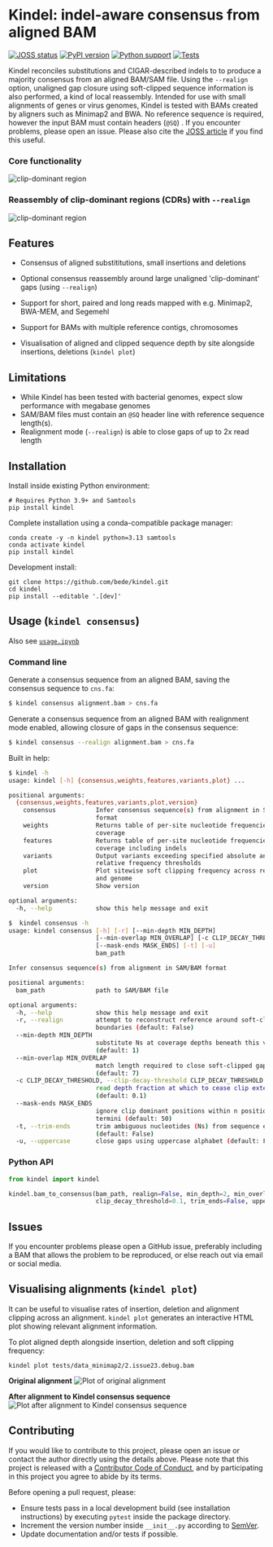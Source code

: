 # Kindel: indel-aware consensus from aligned BAM

[![JOSS status](http://joss.theoj.org/papers/117efd1fc35bb2011311f73d3fa0b545/status.svg)](http://joss.theoj.org/papers/117efd1fc35bb2011311f73d3fa0b545) [![PyPI version](https://img.shields.io/pypi/v/kindel)](https://pypi.org/project/kindel/) [![Python support](https://img.shields.io/badge/python-3.9%20|%203.13-blue)]() [![Tests](https://github.com/bede/kindel/actions/workflows/test.yml/badge.svg)](https://github.com/bede/kindel/actions/workflows/test.yml)


Kindel reconciles substitutions and CIGAR-described indels to to produce a majority consensus from an aligned BAM/SAM file. Using the `--realign` option, unaligned gap closure using soft-clipped sequence information is also performed, a kind of local reassembly. Intended for use with small alignments of genes or virus genomes, Kindel is tested with BAMs created by aligners such as Minimap2 and BWA. No reference sequence is required, however the input BAM must contain headers (`@SQ`) . If you encounter problems, please open an issue. Please also cite the [JOSS article](http://joss.theoj.org/papers/117efd1fc35bb2011311f73d3fa0b545) if you find this useful.



### Core functionality

![clip-dominant region](kindelflow.png)



### Reassembly of clip-dominant regions (CDRs) with `--realign`

![clip-dominant region](cdrs.png)


## Features

- Consensus of aligned substititutions, small insertions and deletions

- Optional consensus reassembly around large unaligned 'clip-dominant'  gaps (using `--realign`)

- Support for short, paired and long reads mapped with e.g. Minimap2, BWA-MEM, and Segemehl

- Support for BAMs with multiple reference contigs, chromosomes

- Visualisation of aligned and clipped sequence depth by site alongside insertions, deletions (`kindel plot`)

  



## Limitations

- While Kindel has been tested with bacterial genomes, expect slow performance with megabase genomes
- SAM/BAM files must contain an `@SQ` header line with reference sequence length(s).
- Realignment mode (`--realign`) is able to close gaps of up to 2x read length



## Installation

Install inside existing Python environment:

```shell
# Requires Python 3.9+ and Samtools
pip install kindel
```
Complete installation using a conda-compatible package manager:

```
conda create -y -n kindel python=3.13 samtools
conda activate kindel
pip install kindel
```

Development install:

```
git clone https://github.com/bede/kindel.git
cd kindel
pip install --editable '.[dev]'
```



## Usage (`kindel consensus`)

Also see [`usage.ipynb`](usage.ipynb)



### Command line

Generate a consensus sequence from an aligned BAM, saving the consensus sequence to `cns.fa`:

```bash
$ kindel consensus alignment.bam > cns.fa
```


Generate a consensus sequence from an aligned BAM with realignment mode enabled, allowing closure of gaps in the consensus sequence:

```bash
$ kindel consensus --realign alignment.bam > cns.fa
```

Built in help:

```bash
$ kindel -h
usage: kindel [-h] {consensus,weights,features,variants,plot} ...

positional arguments:
  {consensus,weights,features,variants,plot,version}
    consensus           Infer consensus sequence(s) from alignment in SAM/BAM
                        format
    weights             Returns table of per-site nucleotide frequencies and
                        coverage
    features            Returns table of per-site nucleotide frequencies and
                        coverage including indels
    variants            Output variants exceeding specified absolute and
                        relative frequency thresholds
    plot                Plot sitewise soft clipping frequency across reference
                        and genome
    version             Show version

optional arguments:
  -h, --help            show this help message and exit

```

```bash
$  kindel consensus -h
usage: kindel consensus [-h] [-r] [--min-depth MIN_DEPTH]
                        [--min-overlap MIN_OVERLAP] [-c CLIP_DECAY_THRESHOLD]
                        [--mask-ends MASK_ENDS] [-t] [-u]
                        bam_path

Infer consensus sequence(s) from alignment in SAM/BAM format

positional arguments:
  bam_path              path to SAM/BAM file

optional arguments:
  -h, --help            show this help message and exit
  -r, --realign         attempt to reconstruct reference around soft-clip
                        boundaries (default: False)
  --min-depth MIN_DEPTH
                        substitute Ns at coverage depths beneath this value
                        (default: 1)
  --min-overlap MIN_OVERLAP
                        match length required to close soft-clipped gaps
                        (default: 7)
  -c CLIP_DECAY_THRESHOLD, --clip-decay-threshold CLIP_DECAY_THRESHOLD
                        read depth fraction at which to cease clip extension
                        (default: 0.1)
  --mask-ends MASK_ENDS
                        ignore clip dominant positions within n positions of
                        termini (default: 50)
  -t, --trim-ends       trim ambiguous nucleotides (Ns) from sequence ends
                        (default: False)
  -u, --uppercase       close gaps using uppercase alphabet (default: False)
```



### Python API

```python
from kindel import kindel

kindel.bam_to_consensus(bam_path, realign=False, min_depth=2, min_overlap=7,
                        clip_decay_threshold=0.1, trim_ends=False, uppercase=False)
```



## Issues

If you encounter problems please open a GitHub issue, preferably including a BAM that allows the problem to be reproduced, or else reach out via email or social media.



## Visualising alignments (`kindel plot`)

It can be useful to visualise rates of insertion, deletion and alignment clipping across an alignment. `kindel plot` generates an interactive HTML plot showing relevant alignment information.

To plot aligned depth alongside insertion, deletion and soft clipping frequency:

```
kindel plot tests/data_minimap2/2.issue23.debug.bam
```


**Original alignment**
![Plot of original alignment](plot-before.png)

**After alignment to Kindel consensus sequence**
![Plot after alignment to Kindel consensus sequence](plot-after.png)



## Contributing

If you would like to contribute to this project, please open an issue or contact the author directly using the details above. Please note that this project is released with a [Contributor Code of Conduct](https://github.com/statsmaths/kerasR/blob/master/CONDUCT.md), and by participating in this project you agree to abide by its terms.

Before opening a pull request, please:

- Ensure tests pass in a local development build (see installation instructions) by executing `pytest` inside the package directory.
- Increment the version number inside `__init__.py` according to [SemVer](http://semver.org/).
- Update documentation and/or tests if possible.